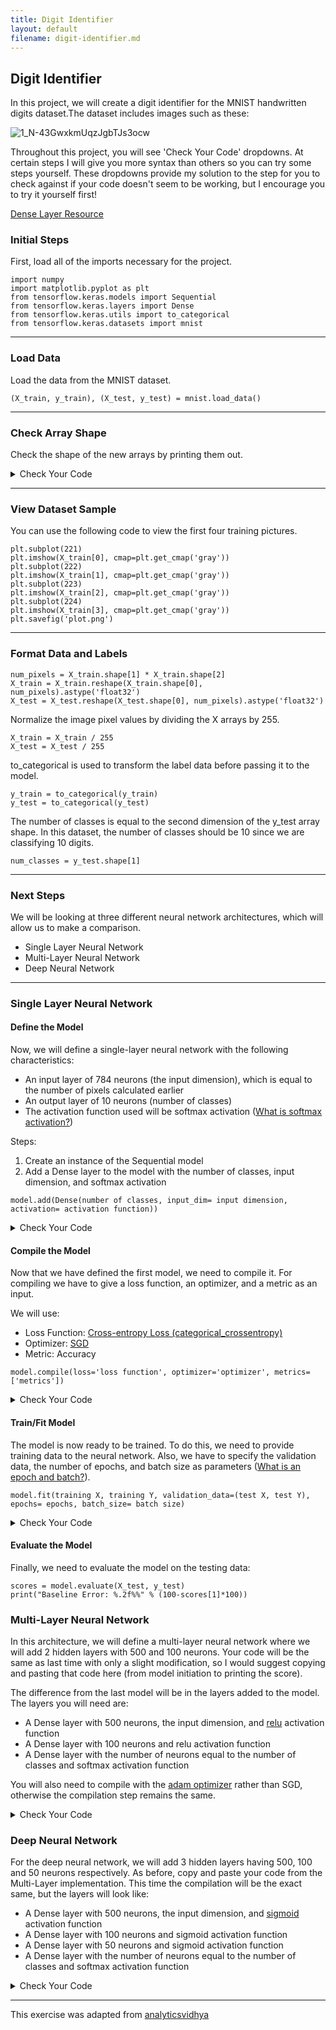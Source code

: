 ```yaml
---
title: Digit Identifier
layout: default
filename: digit-identifier.md
--- 
```


## Digit Identifier
In this project, we will create a digit identifier for the MNIST handwritten digits dataset.The dataset includes images such as these:

![1_N-43GwxkmUqzJgbTJs3ocw](https://user-images.githubusercontent.com/108029475/176959309-576deb32-d3cc-4c40-89a5-327601c5afc2.png)

Throughout this project, you will see 'Check Your Code' dropdowns. At certain steps I will give you more syntax than others so you can try some steps yourself. These dropdowns provide my solution to the step for you to check against if your code doesn't seem to be working, but I encourage you to try it yourself first!

[Dense Layer Resource](https://analyticsindiamag.com/a-complete-understanding-of-dense-layers-in-neural-networks/)

### Initial Steps

First, load all of the imports necessary for the project.

```
import numpy
import matplotlib.pyplot as plt
from tensorflow.keras.models import Sequential
from tensorflow.keras.layers import Dense
from tensorflow.keras.utils import to_categorical
from tensorflow.keras.datasets import mnist
```

***
### Load Data

Load the data from the MNIST dataset.

```
(X_train, y_train), (X_test, y_test) = mnist.load_data()
```

***
### Check Array Shape

Check the shape of the new arrays by printing them out.

<details markdown="1">

<summary>Check Your Code</summary>

```
print(X_train.shape)
print(y_train.shape)
print(X_test.shape)
print(y_test.shape)
```

</details>

***
### View Dataset Sample

You can use the following code to view the first four training pictures.

```
plt.subplot(221)
plt.imshow(X_train[0], cmap=plt.get_cmap('gray'))
plt.subplot(222)
plt.imshow(X_train[1], cmap=plt.get_cmap('gray'))
plt.subplot(223)
plt.imshow(X_train[2], cmap=plt.get_cmap('gray'))
plt.subplot(224)
plt.imshow(X_train[3], cmap=plt.get_cmap('gray'))
plt.savefig('plot.png')
```

***
### Format Data and Labels


```
num_pixels = X_train.shape[1] * X_train.shape[2]
X_train = X_train.reshape(X_train.shape[0], num_pixels).astype('float32')
X_test = X_test.reshape(X_test.shape[0], num_pixels).astype('float32')
```

Normalize the image pixel values by dividing the X arrays by 255.

```
X_train = X_train / 255
X_test = X_test / 255
```

to_categorical is used to transform the label data before passing it to the model.

```
y_train = to_categorical(y_train)
y_test = to_categorical(y_test)
```

The number of classes is equal to the second dimension of the y_test array shape. In this dataset, the number of classes should be 10 since we are classifying 10 digits.

```
num_classes = y_test.shape[1]
```

***
### Next Steps

We will be looking at three different neural network architectures, which will allow us to make a comparison.

- Single Layer Neural Network
- Multi-Layer Neural Network
- Deep Neural Network

***
### Single Layer Neural Network

#### Define the Model

Now, we will define a single-layer neural network with the following characteristics:
- An input layer of 784 neurons (the input dimension), which is equal to the number of pixels calculated earlier
- An output layer of 10 neurons (number of classes)
- The activation function used will be softmax activation ([What is softmax activation?](https://machinelearningmastery.com/softmax-activation-function-with-python/))

Steps:

1. Create an instance of the Sequential model
2. Add a Dense layer to the model with the number of classes, input dimension, and softmax activation

```
model.add(Dense(number of classes, input_dim= input dimension, activation= activation function))
```

<details markdown="1">

<summary>Check Your Code</summary>

```
model = Sequential()
model.add(Dense(num_classes, input_dim=num_pixels, activation='softmax'))
```

</details>

#### Compile the Model
Now that we have defined the first model, we need to compile it. For compiling we have to give a loss function, an optimizer, and a metric as an input.

We will use:

- Loss Function: [Cross-entropy Loss (categorical_crossentropy)](https://machinelearningmastery.com/cross-entropy-for-machine-learning/)
- Optimizer: [SGD](https://www.geeksforgeeks.org/ml-stochastic-gradient-descent-sgd/)
- Metric: Accuracy

```
model.compile(loss='loss function', optimizer='optimizer', metrics=['metrics'])
```

<details markdown="1">

<summary>Check Your Code</summary>

```
model.compile(loss='categorical_crossentropy', optimizer='sgd', metrics=['accuracy'])
```

</details>

#### Train/Fit Model
The model is now ready to be trained. To do this, we need to provide training data to the neural network. Also, we have to specify the validation data, the number of epochs, and batch size as parameters ([What is an epoch and batch?](https://www.jigsawacademy.com/blogs/ai-ml/epoch-in-machine-learning)).

```
model.fit(training X, training Y, validation_data=(test X, test Y), epochs= epochs, batch_size= batch size)
```

<details markdown="1">

<summary>Check Your Code</summary>

```
model.fit(X_train, y_train, validation_data=(X_test, y_test), epochs=10, batch_size=200)
```

</details>

#### Evaluate the Model
Finally, we need to evaluate the model on the testing data:

```
scores = model.evaluate(X_test, y_test)
print("Baseline Error: %.2f%%" % (100-scores[1]*100))
```

### Multi-Layer Neural Network
In this architecture, we will define a multi-layer neural network where we will add 2 hidden layers with 500 and 100 neurons.  Your code will be the same as last time with only a slight modification, so I would suggest copying and pasting that code here (from model initiation to printing the score).

The difference from the last model will be in the layers added to the model. The layers you will need are:
- A Dense layer with 500 neurons, the input dimension, and [relu](https://machinelearningmastery.com/rectified-linear-activation-function-for-deep-learning-neural-networks/) activation function
- A Dense layer with 100 neurons and relu activation function
- A Dense layer with the number of neurons equal to the number of classes and softmax activation function

You will also need to compile with the [adam optimizer](https://machinelearningmastery.com/adam-optimization-algorithm-for-deep-learning/) rather than SGD, otherwise the compilation step remains the same.

<details markdown="1">

<summary>Check Your Code</summary>

```
model = Sequential()
model.add(Dense(500, input_dim=num_pixels, activation='relu'))
model.add(Dense(100, activation='relu'))
model.add(Dense(num_classes, activation='softmax'))
model.compile(loss='categorical_crossentropy', optimizer='adam', metrics=['accuracy'])
model.fit(X_train, y_train, validation_data=(X_test, y_test), epochs=10, batch_size=200)

scores = model.evaluate(X_test, y_test)
print("Baseline Error: %.2f%%" % (100-scores[1]*100))
```

</details>

### Deep Neural Network

For the deep neural network, we will add 3 hidden layers having 500, 100 and 50 neurons respectively. As before, copy and paste your code from the Multi-Layer implementation. This time the compilation will be the exact same, but the layers will look like:

- A Dense layer with 500 neurons, the input dimension, and [sigmoid](https://machinelearningmastery.com/a-gentle-introduction-to-sigmoid-function/) activation function
- A Dense layer with 100 neurons and sigmoid activation function
- A Dense layer with 50 neurons and sigmoid activation function
- A Dense layer with the number of neurons equal to the number of classes and softmax activation function

<details markdown="1">

<summary>Check Your Code</summary>

```
model = Sequential()
model.add(Dense(500, input_dim=num_pixels, activation='sigmoid'))
model.add(Dense(100, activation='sigmoid'))
model.add(Dense(50, activation = 'sigmoid'))
model.add(Dense(num_classes, activation='softmax'))
model.compile(loss='categorical_crossentropy', optimizer='adam', metrics=['accuracy'])
model.fit(X_train, y_train, validation_data=(X_test, y_test), epochs=10, batch_size=200)

scores = model.evaluate(X_test, y_test)
print("Baseline Error: %.2f%%" % (100-scores[1]*100))
```

</details>


***
This exercise was adapted from [analyticsvidhya](https://www.analyticsvidhya.com/blog/2021/07/practicing-your-deep-learning-skills-a-hands-on-project-with-keras/)

